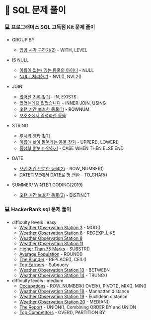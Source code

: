 # 🔐 SQL 문제 풀이
### 💻 프로그래머스 SQL 고득점 Kit 문제 풀이

- GROUP BY
  - [입양 시각 구하기(2)](GROUP_BY/입양시각구하기(2).md) - WITH, LEVEL
  
- IS NULL
  - [이름이 없는/ 있는 동물의 아이디](IS_NULL/이름이없는(있는)동물의아이디.md) - NULL
  - [NULL 처리하기](IS_NULL/NULL처리하기.md) - NVL(), NVL2()
  
- JOIN
  - [없어진 기록 찾기](JOIN/없어진기록찾기.md) - IN, EXISTS
  - [있었는데요 없었습니다](JOIN/있었는데요없었습니다.md) - INNER JOIN, USING
  - [오랜 기간 보호한 동물(1)](JOIN/오랜기간보호한동물(1).md) - ROWNUM
  - [보호소에서 중성화한 동물](JOIN/보호소에서중성화한동물.md) 
  
- STRING
  - [루시와 엘라 찾기](STRING/루시와엘라찾기.md)
  - [이름에 el이 들어가는 동물 찾기](STRING/이름에el이들어가는동물찾기.md) - UPPER(), LOWER()
  - [중성화 여부 파악하기](STRING/중성화여부파악하기.md) - CASE WHEN THEN ELSE END

- DATE
  - [오랜 기간 보호한 동물(2)](DATE/오랜기간보호한동물(2).md) - ROW_NUMBER()
  - [DATETIME에서 DATE로 형 변환](DATE/DATETIME에서DATE로형변환.md) - TO_CHAR()

- SUMMER/ WINTER CODING(2019)
  - [오랜 기간 보호한 동물(2)](SUMMER_WINTER_CODING/우유와요거트가담긴장바구니.md) - DISTINCT

### 💻 HackerRank sql 문제 풀이
- difficulty levels : easy
  - [Weather Observation Station 3](EASY/WeatherObservationStation3.md) - MOD()
  - [Weather Observation Station 6](EASY/WeatherObservationStation6.md) - REGEXP_LIKE
  - [Weather Observation Station 8](EASY/WeatherObservationStation8.md)
  - [Weather Observation Station 11](EASY/WeatherObservationStation11.md)
  - [Higher Than 75 Marks](EASY/HigherThan75Marks.md) - SUBSTR()
  - [Average Population](EASY/AveragePopulation.md) - ROUND()
  - [The Blunder](EASY/TheBlunder.md) - REPLACE(), CEIL()
  - [Top Earners](EASY/TopEarners.md) - Subquery
  - [Weather Observation Station 13](EASY/WeatherObservationStation13.md) - BETWEEN
  - [Weather Observation Station 14](EASY/WeatherObservationStation14.md) - TRUNC()
- difficulty levels : medium
  - [Occupations](MEDIUM/Occupations.md) - ROW_NUMBER() OVER(), PIVOT(), MIX(), MIN()
  - [Weather Observation Station 18](MEDIUM/WeatherObservationStation18.md) - Manhattan distance
  - [Weather Observation Station 19](MEDIUM/WeatherObservationStation19.md) - Euclidean distance
  - [Weather Observation Station 20](MEDIUM/WeatherObservationStation20.md) - MEDIAN()
  - [The Report](MEDIUM/TheReport.md) - UNION(), Combining ORDER BY and UNION
  - [Top Competitors](MEDIUM/TopCompetitors.md) - OVER(), PARTITION BY

